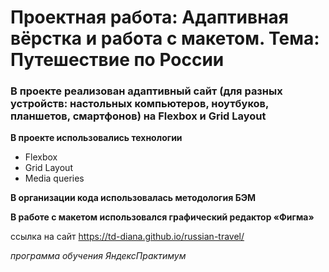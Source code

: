 # Проектная работа: Адаптивная вёрстка и работа с макетом. Тема: Путешествие по России

### В проекте реализован адаптивный сайт (для разных устройств: настольных компьютеров, ноутбуков, планшетов, смартфонов) на Flexbox и Grid Layout

**В проекте использовались технологии**

* Flexbox
* Grid Layout
* Media queries

**В организации кода использовалась методология БЭМ**

**В работе с макетом использовался графический редактор «Фигма»**

ссылка на сайт <https://td-diana.github.io/russian-travel/>

*программа обучения ЯндексПрактимум*

